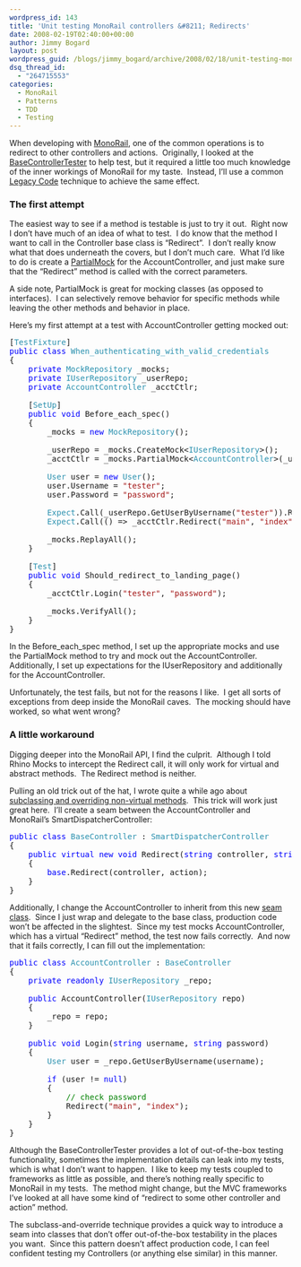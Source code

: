 ```yaml
---
wordpress_id: 143
title: 'Unit testing MonoRail controllers &#8211; Redirects'
date: 2008-02-19T02:40:00+00:00
author: Jimmy Bogard
layout: post
wordpress_guid: /blogs/jimmy_bogard/archive/2008/02/18/unit-testing-monorail-controllers-redirects.aspx
dsq_thread_id:
  - "264715553"
categories:
  - MonoRail
  - Patterns
  - TDD
  - Testing
---
```

When developing with [MonoRail](http://www.castleproject.org/monorail/), one of the common operations is to redirect to other controllers and actions.&nbsp; Originally, I looked at the [BaseControllerTester](http://using.castleproject.org/display/MR/TDDingControllers) to help test, but it required a little too much knowledge of the inner workings of MonoRail for my taste.&nbsp; Instead, I&#8217;ll use a common [Legacy Code](http://www.amazon.com/Working-Effectively-Legacy-Robert-Martin/dp/0131177052) technique to achieve the same effect.

### The first attempt

The easiest way to see if a method is testable is just to try it out.&nbsp; Right now I don&#8217;t have much of an idea of what to test.&nbsp; I do know that the method I want to call in the Controller base class is &#8220;Redirect&#8221;.&nbsp; I don&#8217;t really know what that does underneath the covers, but I don&#8217;t much care.&nbsp; What I&#8217;d like to do is create a [PartialMock](http://www.ayende.com/Wiki/Default.aspx?Page=Rhino+Mocks+Partial+Mocks) for the AccountController, and just make sure that the &#8220;Redirect&#8221; method is called with the correct parameters.

A side note, PartialMock is great for mocking classes (as opposed to interfaces).&nbsp; I can selectively remove behavior for specific methods while leaving the other methods and behavior in place.

Here&#8217;s my first attempt at a test with AccountController getting mocked out:

<pre>[<span style="color: #2b91af">TestFixture</span>]<br /><span style="color: blue">public class </span><span style="color: #2b91af">When_authenticating_with_valid_credentials<br /></span>{<br />    <span style="color: blue">private </span><span style="color: #2b91af">MockRepository </span>_mocks;<br />    <span style="color: blue">private </span><span style="color: #2b91af">IUserRepository </span>_userRepo;<br />    <span style="color: blue">private </span><span style="color: #2b91af">AccountController </span>_acctCtlr;<br /><br />    [<span style="color: #2b91af">SetUp</span>]<br />    <span style="color: blue">public void </span>Before_each_spec()<br />    {<br />        _mocks = <span style="color: blue">new </span><span style="color: #2b91af">MockRepository</span>();<br /><br />        _userRepo = _mocks.CreateMock&lt;<span style="color: #2b91af">IUserRepository</span>&gt;();<br />        _acctCtlr = _mocks.PartialMock&lt;<span style="color: #2b91af">AccountController</span>&gt;(_userRepo);<br /><br />        <span style="color: #2b91af">User </span>user = <span style="color: blue">new </span><span style="color: #2b91af">User</span>();<br />        user.Username = <span style="color: #a31515">"tester"</span>;<br />        user.Password = <span style="color: #a31515">"password"</span>;<br /><br />        <span style="color: #2b91af">Expect</span>.Call(_userRepo.GetUserByUsername(<span style="color: #a31515">"tester"</span>)).Return(user);<br />        <span style="color: #2b91af">Expect</span>.Call(() =&gt; _acctCtlr.Redirect(<span style="color: #a31515">"main"</span>, <span style="color: #a31515">"index"</span>)).Repeat.AtLeastOnce();<br /><br />        _mocks.ReplayAll();<br />    }<br /><br />    [<span style="color: #2b91af">Test</span>]<br />    <span style="color: blue">public void </span>Should_redirect_to_landing_page()<br />    {<br />        _acctCtlr.Login(<span style="color: #a31515">"tester"</span>, <span style="color: #a31515">"password"</span>);<br /><br />        _mocks.VerifyAll();<br />    }<br />}<br /></pre>

[](http://11011.net/software/vspaste)

In the Before\_each\_spec method, I set up the appropriate mocks and use the PartialMock method to try and mock out the AccountController.&nbsp; Additionally, I set up expectations for the IUserRepository and additionally for the AccountController.

Unfortunately, the test fails, but not for the reasons I like.&nbsp; I get all sorts of exceptions from deep inside the MonoRail caves.&nbsp; The mocking should have worked, so what went wrong?

### A little workaround

Digging deeper into the MonoRail API, I find the culprit.&nbsp; Although I told Rhino Mocks to intercept the Redirect call, it will only work for virtual and abstract methods.&nbsp; The Redirect method is neither.

Pulling an old trick out of the hat, I wrote quite a while ago about [subclassing and overriding non-virtual methods](http://grabbagoft.blogspot.com/2007/08/legacy-code-testing-techniques-subclass.html).&nbsp; This trick will work just great here.&nbsp; I&#8217;ll create a seam between the AccountController and MonoRail&#8217;s SmartDispatcherController:

<pre><span style="color: blue">public class </span><span style="color: #2b91af">BaseController </span>: <span style="color: #2b91af">SmartDispatcherController<br /></span>{<br />    <span style="color: blue">public virtual new void </span>Redirect(<span style="color: blue">string </span>controller, <span style="color: blue">string </span>action)<br />    {<br />        <span style="color: blue">base</span>.Redirect(controller, action);<br />    }<br />}<br /></pre>

[](http://11011.net/software/vspaste)

Additionally, I change the AccountController to inherit from this new [seam class](http://www.informit.com/articles/article.aspx?p=359417&seqNum=3).&nbsp; Since I just wrap and delegate to the base class, production code won&#8217;t be affected in the slightest.&nbsp; Since my test mocks AccountController, which has a virtual &#8220;Redirect&#8221; method, the test now fails correctly.&nbsp; And now that it fails correctly, I can fill out the implementation:

<pre><span style="color: blue">public class </span><span style="color: #2b91af">AccountController </span>: <span style="color: #2b91af">BaseController<br /></span>{<br />    <span style="color: blue">private readonly </span><span style="color: #2b91af">IUserRepository </span>_repo;<br /><br />    <span style="color: blue">public </span>AccountController(<span style="color: #2b91af">IUserRepository </span>repo)<br />    {<br />        _repo = repo;<br />    }<br /><br />    <span style="color: blue">public void </span>Login(<span style="color: blue">string </span>username, <span style="color: blue">string </span>password)<br />    {<br />        <span style="color: #2b91af">User </span>user = _repo.GetUserByUsername(username);<br /><br />        <span style="color: blue">if </span>(user != <span style="color: blue">null</span>)<br />        {<br />            <span style="color: green">// check password<br />            </span>Redirect(<span style="color: #a31515">"main"</span>, <span style="color: #a31515">"index"</span>);<br />        }<br />    }<br />}<br /></pre>

[](http://11011.net/software/vspaste)

Although the BaseControllerTester provides a lot of out-of-the-box testing functionality, sometimes the implementation details can leak into my tests, which is what I don&#8217;t want to happen.&nbsp; I like to keep my tests coupled to frameworks as little as possible, and there&#8217;s nothing really specific to MonoRail in my tests.&nbsp; The method might change, but the MVC frameworks I&#8217;ve looked at all have some kind of &#8220;redirect to some other controller and action&#8221; method.

The subclass-and-override technique provides a quick way to introduce a seam into classes that don&#8217;t offer out-of-the-box testability in the places you want.&nbsp; Since this pattern doesn&#8217;t affect production code, I can feel confident testing my Controllers (or anything else similar) in this manner.